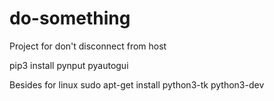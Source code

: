 # do-something
 Project for don't disconnect from host

pip3 install pynput pyautogui

Besides for linux
sudo apt-get install python3-tk python3-dev
